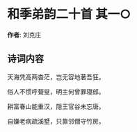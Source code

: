 # 和季弟韵二十首  其一○

**作者**: 刘克庄

## 诗词内容

天海凭高两杳茫，岂无容地著吾狂。

俗人不惯呼聱叟，明主何曾罪寝郎。

耕富春山能重汉，隠王官谷未忘唐。

自嫌老病疏溪墅，只靠邻僧守竹房。

